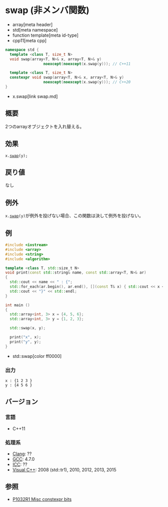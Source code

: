 # swap (非メンバ関数)
* array[meta header]
* std[meta namespace]
* function template[meta id-type]
* cpp11[meta cpp]

```cpp
namespace std {
  template <class T, size_t N>
  void swap(array<T, N>& x, array<T, N>& y)
                 noexcept(noexcept(x.swap(y))); // C++11

  template <class T, size_t N>
  constexpr void swap(array<T, N>& x, array<T, N>& y)
                 noexcept(noexcept(x.swap(y))); // C++20
}
```
* x.swap[link swap.md]

## 概要
2つのarrayオブジェクトを入れ替える。


## 効果
`x.`[`swap`](swap.md)`(y);`


## 戻り値
なし


## 例外
`x.`[`swap`](swap.md)`(y)`が例外を投げない場合、この関数は決して例外を投げない。


## 例
```cpp example
#include <iostream>
#include <array>
#include <string>
#include <algorithm>

template <class T, std::size_t N>
void print(const std::string& name, const std::array<T, N>& ar)
{
  std::cout << name << " : {";
  std::for_each(ar.begin(), ar.end(), [](const T& x) { std::cout << x << " "; });
  std::cout << "}" << std::endl;
}

int main ()
{
  std::array<int, 3> x = {4, 5, 6};
  std::array<int, 3> y = {1, 2, 3};

  std::swap(x, y);

  print("x", x);
  print("y", y);
}
```
* std::swap[color ff0000]


### 出力
```
x : {1 2 3 }
y : {4 5 6 }
```


## バージョン
### 言語
- C++11

### 処理系
- [Clang](/implementation.md#clang): ??
- [GCC](/implementation.md#gcc): 4.7.0
- [ICC](/implementation.md#icc): ??
- [Visual C++](/implementation.md#visual_cpp): 2008 (std::tr1), 2010, 2012, 2013, 2015


## 参照
- [P1032R1 Misc constexpr bits](http://www.open-std.org/jtc1/sc22/wg21/docs/papers/2018/p1032r1.html)
